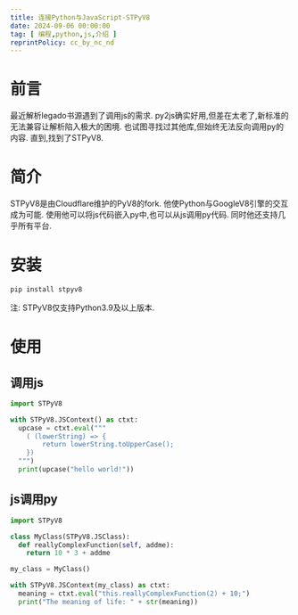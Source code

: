 ```yaml
---
title: 连接Python与JavaScript-STPyV8
date: 2024-09-06 00:00:00
tag: [ 编程,python,js,介绍 ]
reprintPolicy: cc_by_nc_nd
---
```


# 前言

最近解析legado书源遇到了调用js的需求.
py2js确实好用,但差在太老了,新标准的无法兼容让解析陷入极大的困境.
也试图寻找过其他库,但始终无法反向调用py的内容.
直到,找到了STPyV8.

# 简介

STPyV8是由Cloudflare维护的PyV8的fork.
他使Python与GoogleV8引擎的交互成为可能.
使用他可以将js代码嵌入py中,也可以从js调用py代码.
同时他还支持几乎所有平台.

# 安装

``` bash
pip install stpyv8
```

注: STPyV8仅支持Python3.9及以上版本.

# 使用

## 调用js

``` python
import STPyV8

with STPyV8.JSContext() as ctxt:
  upcase = ctxt.eval("""
    ( (lowerString) => {
        return lowerString.toUpperCase();
    })
  """)
  print(upcase("hello world!"))
```

## js调用py

``` python
import STPyV8

class MyClass(STPyV8.JSClass):
  def reallyComplexFunction(self, addme):
    return 10 * 3 + addme

my_class = MyClass()

with STPyV8.JSContext(my_class) as ctxt:
  meaning = ctxt.eval("this.reallyComplexFunction(2) + 10;")
  print("The meaning of life: " + str(meaning))
```
